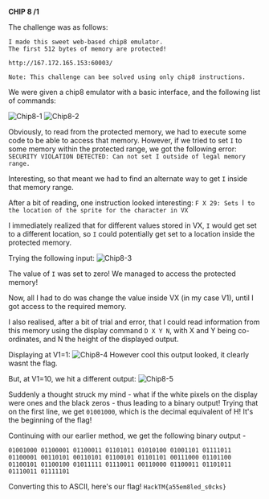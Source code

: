 **CHIP 8 /1**

The challenge was as follows:

```
I made this sweet web-based chip8 emulator.
The first 512 bytes of memory are protected!

http://167.172.165.153:60003/

Note: This challenge can bee solved using only chip8 instructions.
```

We were given a chip8 emulator with a basic interface, and the following list of commands:

![Chip8-1](https://user-images.githubusercontent.com/54789221/73662981-c02d1080-46c2-11ea-95a3-fb88b8fed94b.png)
![Chip8-2](https://user-images.githubusercontent.com/54789221/73662998-c7541e80-46c2-11ea-8300-29ef73757457.png)

Obviously, to read from the protected memory, we had to execute some code to be able to access that memory.
However, if we tried to set `I` to some memory within the protected range, we got the following error:
`SECURITY VIOLATION DETECTED: Can not set I outside of legal memory range.`

Interesting, so that meant we had to find an alternate way to get `I` inside that memory range.

After a bit of reading, one instruction looked interesting: `F X 29: Sets `I` to the location of the sprite for the character in VX`

I immediately realized that for different values stored in VX, `I` would get set to a different location, so `I` could potentially get set to a location inside the protected memory.

Trying the following input:
![Chip8-3](https://user-images.githubusercontent.com/54789221/73663015-cde29600-46c2-11ea-8c1f-7917574525da.png)

The value of `I` was set to zero! We managed to access the protected memory!

Now, all I had to do was change the value inside VX (in my case V1), until I got access to the required memory.

I also realised, after a bit of trial and error, that I could read information from this memory using the display command `D X Y N`,
with X and Y being co-ordinates, and N the height of the displayed output.

Displaying at V1=1:
![Chip8-4](https://user-images.githubusercontent.com/54789221/73663032-d509a400-46c2-11ea-8979-a2a42d1fb9d6.png)
However cool this output looked, it clearly wasnt the flag.

But, at V1=10, we hit a different output:
![Chip8-5](https://user-images.githubusercontent.com/54789221/73663044-d935c180-46c2-11ea-8dfb-2d50e733d40e.png)

Suddenly a thought struck my mind - what if the white pixels on the display were ones and the black zeros - thus leading to a binary output!
Trying that on the first line, we get `01001000`, which is the decimal equivalent of H! It's the beginning of the flag!

Continuing with our earlier method, we get the following binary output - 
```
01001000 01100001 01100011 01101011 01010100 01001101 01111011 01100001 00110101 00110101 01100101 01101101 00111000 01101100 01100101 01100100 01011111 01110011 00110000 01100011 01101011 01110011 01111101
```

Converting this to ASCII, here's our flag!
`HackTM{a55em8led_s0cks}`

